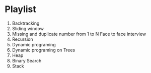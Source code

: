 # Playlist 

1. Backtracking
2. Sliding window
3. Missing and duplicate number from 1 to N Face to face interview
4. Recursion 
5. Dynamic programing
6. Dynamic programing on Trees
7. Heap 
8. Binary Search 
9. Stack 